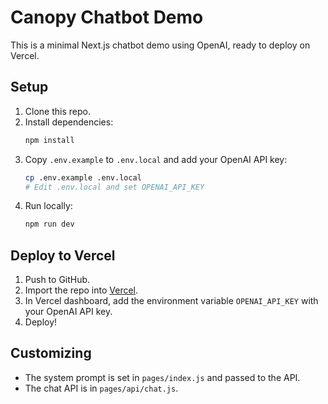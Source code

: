 # Canopy Chatbot Demo

This is a minimal Next.js chatbot demo using OpenAI, ready to deploy on Vercel.

## Setup

1. Clone this repo.
2. Install dependencies:
   ```bash
   npm install
   ```
3. Copy `.env.example` to `.env.local` and add your OpenAI API key:
   ```bash
   cp .env.example .env.local
   # Edit .env.local and set OPENAI_API_KEY
   ```
4. Run locally:
   ```bash
   npm run dev
   ```

## Deploy to Vercel

1. Push to GitHub.
2. Import the repo into [Vercel](https://vercel.com/).
3. In Vercel dashboard, add the environment variable `OPENAI_API_KEY` with your OpenAI API key.
4. Deploy!

## Customizing
- The system prompt is set in `pages/index.js` and passed to the API.
- The chat API is in `pages/api/chat.js`. 